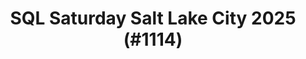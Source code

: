 ---
layout: event
title: "SQL Saturday Salt Lake City 2025 (#1114)"
subtitle: ""
tags: ["Salt Lake City", "Utah", "USA", "physical", "2025", "North America"]
thumb: /assets/img/logos/Just_icon_Color_small.png
comments: false
data: data/SQLSat1114
testevent: 1
---